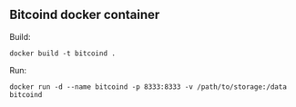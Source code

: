 ## Bitcoind docker container

Build:
```
docker build -t bitcoind .
```

Run:
```
docker run -d --name bitcoind -p 8333:8333 -v /path/to/storage:/data bitcoind
```
